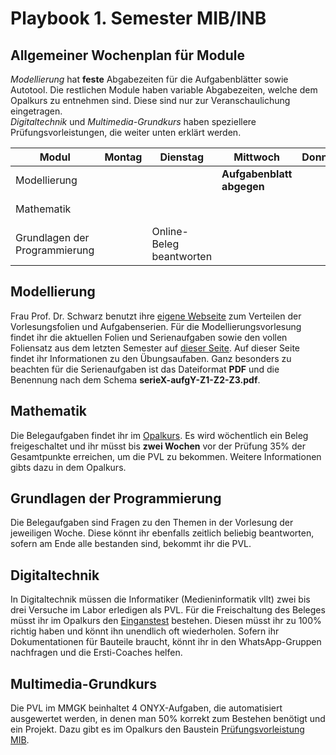 # Playbook 1. Semester MIB/INB

## Allgemeiner Wochenplan für Module

*Modellierung* hat **feste** Abgabezeiten für die Aufgabenblätter sowie Autotool. Die restlichen Module haben variable Abgabezeiten, welche dem Opalkurs zu entnehmen sind. Diese sind nur zur Veranschaulichung eingetragen.  
*Digitaltechnik* und *Multimedia-Grundkurs* haben speziellere Prüfungsvorleistungen, die weiter unten erklärt werden.  

| Modul | Montag | Dienstag | Mittwoch | Donnerstag | Freitag | Samstag | Sonntag | 
| -------- | -------- | ------- | ------- | ------- | ------- | ------- | ------- |
| Modellierung | | | **Aufgabenblatt abgegen** | | | | **Autotool abgeben** |
| Mathematik | | | | | | Beleg rechnen | |
| Grundlagen der Programmierung | | Online-Beleg beantworten | | | | | |


## Modellierung 

Frau Prof. Dr. Schwarz benutzt ihre [eigene Webseite](https://imweb.imn.htwk-leipzig.de/~schwarz/) zum Verteilen der Vorlesungsfolien und Aufgabenserien. Für die Modellierungsvorlesung findet ihr die aktuellen Folien und Serienaufgaben sowie den vollen Foliensatz aus dem letzten Semester auf [dieser Seite](https://imweb.imn.htwk-leipzig.de/~schwarz/lehre/ws24/modellierung/). Auf dieser Seite findet ihr Informationen zu den Übungsaufaben. Ganz besonders zu beachten für die Serienaufgaben ist das Dateiformat **PDF** und die Benennung nach dem Schema **serieX-aufgY-Z1-Z2-Z3.pdf**.  

## Mathematik 

Die Belegaufgaben findet ihr im [Opalkurs](https://bildungsportal.sachsen.de/opal/auth/RepositoryEntry/27908931586/CourseNode/1665714900190330010). Es wird wöchentlich ein Beleg freigeschaltet und ihr müsst bis **zwei Wochen** vor der Prüfung 35% der Gesamtpunkte erreichen, um die PVL zu bekommen. Weitere Informationen gibts dazu in dem Opalkurs.  

## Grundlagen der Programmierung

Die Belegaufgaben sind Fragen zu den Themen in der Vorlesung der jeweiligen Woche. Diese könnt ihr ebenfalls zeitlich beliebig beantworten, sofern am Ende alle bestanden sind, bekommt ihr die PVL.  

## Digitaltechnik 

In Digitaltechnik müssen die Informatiker (Medieninformatik vllt) zwei bis drei Versuche im Labor erledigen als PVL. Für die Freischaltung des Beleges müsst ihr im Opalkurs den [Einganstest](https://bildungsportal.sachsen.de/opal/auth/RepositoryEntry/32142393344/CourseNode/1728527341318397007) bestehen. Diesen müsst ihr zu 100% richtig haben und könnt ihn unendlich oft wiederholen. Sofern ihr Dokumentationen für Bauteile braucht, könnt ihr in den WhatsApp-Gruppen nachfragen und die Ersti-Coaches helfen.

## Multimedia-Grundkurs 

Die PVL im MMGK beinhaltet 4 ONYX-Aufgaben, die automatisiert ausgewertet werden, in denen man 50% korrekt zum Bestehen benötigt und ein Projekt. Dazu gibt es im Opalkurs den Baustein [Prüfungsvorleistung MIB](https://bildungsportal.sachsen.de/opal/auth/RepositoryEntry/39739785217/CourseNode/1723084100173690012).
